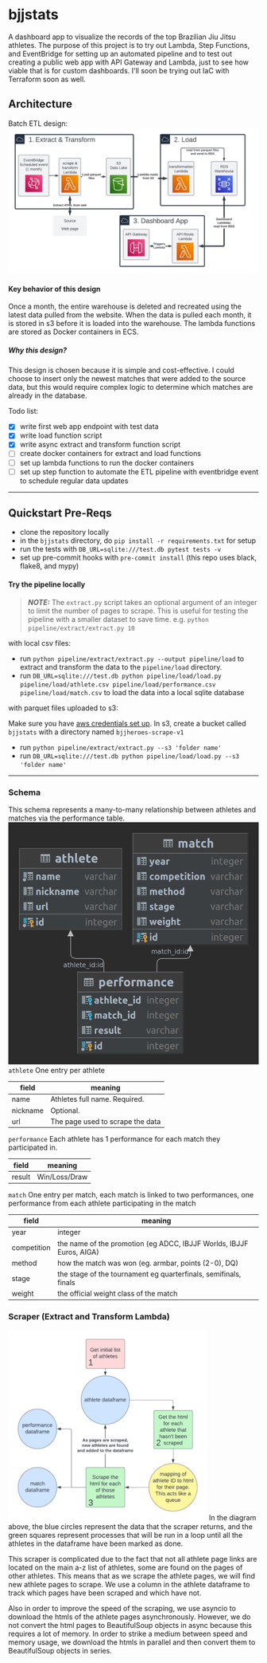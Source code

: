 # bjjstats
A dashboard app to visualize the records of the top Brazilian Jiu Jitsu athletes.
The purpose of this project is to try out Lambda, Step Functions, and EventBridge for setting up
an automated pipeline and to test out creating a public web app with API Gateway and Lambda, just
to see how viable that is for custom dashboards. I'll soon be trying out IaC with Terraform soon as well.

## Architecture
Batch ETL design:
![Alt text](img/bjjstats-system-design.png)
#### Key behavior of this design
Once a month, the entire warehouse is deleted and recreated using the
latest data pulled from the website. When the data is pulled each month,
it is stored in s3 before it is loaded into the warehouse. The lambda
functions are stored as Docker containers in ECS.

##### Why this design?
This design is chosen because it is simple and cost-effective. I could
choose to insert only the newest matches that were added to the source
data, but this would require complex logic to determine which matches
are already in the database.

Todo list:

- [x] write first web app endpoint with test data
- [x] write load function script
- [x] write async extract and transform function script
- [ ] create docker containers for extract and load functions
- [ ] set up lambda functions to run the docker containers
- [ ] set up step function to automate the ETL pipeline with eventbridge
event to schedule regular data updates

--------------------------------

## Quickstart Pre-Reqs

 - clone the repository locally
 - in the `bjjstats` directory,
do `pip install -r requirements.txt` for setup
 - run the tests with `DB_URL=sqlite:///test.db pytest tests -v`
 - set up pre-commit hooks with `pre-commit install` (this repo uses
black, flake8, and mypy)

#### Try the pipeline locally
> **_NOTE:_**  The `extract.py` script takes an optional argument of an integer to limit the number of pages to scrape. This is useful for testing the pipeline with a smaller dataset to save time. e.g. `python pipeline/extract/extract.py 10`

with local csv files:
 - run `python pipeline/extract/extract.py --output pipeline/load` to extract and transform the data to the `pipeline/load` directory.
 - run `DB_URL=sqlite:///test.db python pipeline/load/load.py pipeline/load/athlete.csv pipeline/load/performance.csv pipeline/load/match.csv` to load the data into a local sqlite database

with parquet files uploaded to s3:

Make sure you have [aws credentials set up](https://boto3.amazonaws.com/v1/documentation/api/latest/guide/credentials.html).
In s3, create a bucket called `bjjstats` with a directory named `bjjheroes-scrape-v1`

- run `python pipeline/extract/extract.py --s3 'folder name'`
- run `DB_URL=sqlite:///test.db python pipeline/load/load.py --s3 'folder name'`

----------------------------
### Schema
This schema represents a many-to-many relationship between athletes
and matches via the performance table.
![Alt text](img/schema.png)
`athlete` One entry per athlete

| field    | meaning                       |
|----------|-------------------------------|
| name     | Athletes full name. Required. |
| nickname | Optional.           |
| url      | The page used to scrape the data |

`performance` Each athlete has 1 performance for each match they participated in.

| field  | meaning                     |
|--------|-----------------------------|
| result | Win/Loss/Draw               |


`match` One entry per match, each match is linked to two performances,
one performance from each athlete participating in the match

| field       | meaning                                                              |
|-------------|----------------------------------------------------------------------|
| year        | integer                                                              |
| competition | the name of the promotion (eg ADCC, IBJJF Worlds, IBJJF Euros, AIGA) |
| method      | how the match was won (eg. armbar, points (2-0), DQ)                 |
| stage       | the stage of the tournament eg quarterfinals, semifinals, finals     |
| weight      | the official weight class of the match                               |


### Scraper (Extract and Transform Lambda)
<img src="img/scraper.png" alt="image" width="400" height="auto">
In the diagram above, the blue circles represent the data that the scraper returns, and the green
squares represent processes that will be run in a loop until all the athletes in the dataframe have
been marked as done.

This scraper is complicated due to the fact that not all athlete page links are located on the main
a-z list of athletes, some are found on the pages of other athletes. This means that as we scrape the
athlete pages, we will find new athlete pages to scrape. We use a column in the athlete dataframe to
track which pages have been scraped and which have not.

Also in order to improve the speed of the scraping, we use asyncio to download the htmls of the athlete
pages asynchronously. However, we do not convert the html pages to BeautifulSoup objects in async because
this requires a lot of memory. In order to strike a medium between speed and memory usage, we download the
htmls in parallel and then convert them to BeautifulSoup objects in series.
